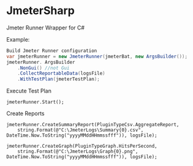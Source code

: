 # JmeterSharp

Jmeter Runner Wrapper for C#

Example:
```C#
Build Jmeter Runner configuration
var jmeterRunner = new JmeterRunner(jmeterBat, new ArgsBuilder());
jmeterRunner. ArgsBuilder
    .NonGui() //not Gui
    .CollectReportableData(logsFile)
    .WithTestPlan(jmeterTestPlan);
```

Execute Test Plan
```
jmeterRunner.Start();
```

Create Reports
```
jmeterRunner.CreateSummaryReport(PluginTypeCsv.AggregateReport,
    string.Format(@"C:\JmeterLogs\Summary{0}.csv", DateTime.Now.ToString("yyyyMMddHHmmssfff")), logsFile);

jmeterRunner.CreateGraph(PluginTypeGraph.HitsPerSecond, 
    string.Format(@"C:\JmeterLogs\Graph{0}.png", DateTime.Now.ToString("yyyyMMddHHmmssfff")), logsFile);
```

